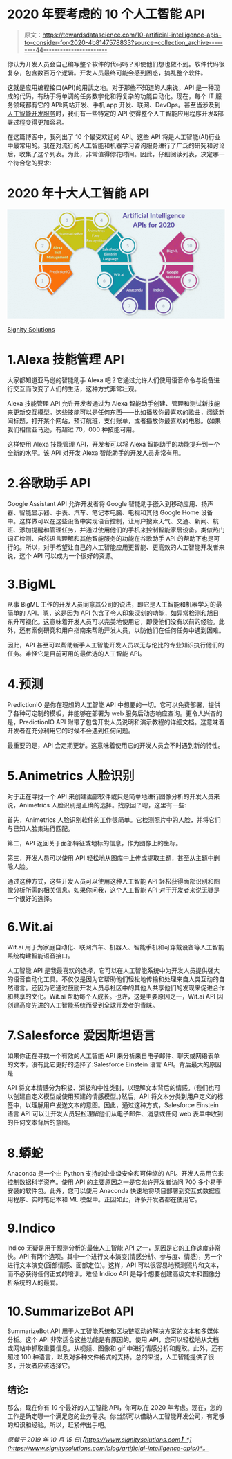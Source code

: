 # 2020 年要考虑的 10 个人工智能 API

> 原文：<https://towardsdatascience.com/10-artificial-intelligence-apis-to-consider-for-2020-4b8147578833?source=collection_archive---------44----------------------->

你认为开发人员会自己编写整个软件的代码吗？即使他们想也做不到。软件代码很复杂，包含数百万个逻辑。开发人员最终可能会感到困惑，搞乱整个软件。

这就是应用编程接口(API)的用武之地。对于那些不知道的人来说，API 是一种现成的代码，有助于将单调的任务数字化和将复杂的功能自动化。现在，每个 IT 服务领域都有它的 API:网站开发、手机 app 开发、联网、DevOps。甚至当涉及到[人工智能开发服务](https://www.signitysolutions.com/ai-machine-learning-development-services)时，我们有一些特定的 API 使得整个人工智能应用程序开发&部署过程变得更加容易。

在这篇博客中，我列出了 10 个最受欢迎的 API。这些 API 将是人工智能(AI)行业中最常用的。我在对流行的人工智能和机器学习咨询服务进行了广泛的研究和讨论后，收集了这个列表。为此，非常值得你花时间。因此，仔细阅读列表，决定哪一个符合您的要求:

# 2020 年十大人工智能 API

![](img/50ad72c291572ac617cd2d63d6ff6fe2.png)

[Signity Solutions](https://www.signitysolutions.com/blog/wp-content/uploads/2019/10/10-Artificial-Intelligence-APIs-to-Consider-for-2020-1024x512.png)

# 1.Alexa 技能管理 API

大家都知道亚马逊的智能助手 Alexa 吧？它通过允许人们使用语音命令与设备进行交互而改变了人们的生活，这种方式非常壮观。

Alexa 技能管理 API 允许开发者通过为 Alexa 智能助手创建、管理和测试新技能来更新交互模型。这些技能可以是任何东西——比如播放你最喜欢的歌曲，阅读新闻标题，打开某个网站，预订航班，支付账单，或者播放你最喜欢的电影。(如果我们相信亚马逊，有超过 70，000 种技能可用。

这样使用 Alexa 技能管理 API，开发者可以将 Alexa 智能助手的功能提升到一个全新的水平。该 API 对开发 Alexa 智能助手的开发人员非常有用。

# 2.谷歌助手 API

Google Assistant API 允许开发者将 Google 智能助手嵌入到移动应用、扬声器、智能显示器、手表、汽车、笔记本电脑、电视和其他 Google Home 设备中。这样做可以在这些设备中实现语音控制，让用户搜索天气、交通、新闻、航班、添加提醒和管理任务，并通过使用他们的手机来控制智能家居设备。类似热门词汇检测、自然语言理解和其他智能服务的功能在谷歌助手 API 的帮助下也是可行的。所以，对于希望让自己的人工智能应用更智能、更高效的人工智能开发者来说，这个 API 可以成为一个很好的资源。

# 3.BigML

从事 BigML 工作的开发人员同意其公司的说法，即它是人工智能和机器学习的最简单的 API。嗯，这是因为 API 包含了令人印象深刻的功能，如异常检测和旭日东升可视化。这意味着开发人员可以完美地使用它，即使他们没有以前的经验。此外，还有案例研究和用户指南来帮助开发人员，以防他们在任何任务中遇到困难。

因此，API 甚至可以帮助新手人工智能开发人员以无与伦比的专业知识执行他们的任务。难怪它是目前可用的最优选的人工智能 API。

# 4.预测

PredictionIO 是你在理想的人工智能 API 中想要的一切。它可以免费部署，提供了各种可定制的模板，并能够在部署为 web 服务后动态响应查询。更令人兴奋的是，PredictionIO API 附带了包含开发人员说明和演示教程的详细文档。这意味着开发者在充分利用它的时候不会遇到任何问题。

最重要的是，API 会定期更新。这意味着使用它的开发人员会不时遇到新的特性。

# 5.Animetrics 人脸识别

对于正在寻找一个 API 来创建面部软件或只是简单地进行图像分析的开发人员来说，Animetrics 人脸识别是正确的选择。找原因？嗯，这里有一些:

首先，Animetrics 人脸识别软件的工作很简单。它检测照片中的人脸，并将它们与已知人脸集进行匹配。

第二，API 返回关于面部特征或地标的信息，作为图像上的坐标。

第三，开发人员可以使用 API 轻松地从图库中上传或提取主题，甚至从主题中删除人脸。

通过这种方式，这些开发人员可以使用这种人工智能 API 轻松获得面部识别和图像分析所需的相关信息。如果你问我，这个人工智能 API 对于开发者来说无疑是一个很好的选择。

# 6.Wit.ai

Wit.ai 用于为家庭自动化、联网汽车、机器人、智能手机和可穿戴设备等人工智能系统构建智能语音接口。

人工智能 API 是我最喜欢的选择，它可以在人工智能系统中为开发人员提供强大的语音自动化工具。不仅仅是因为它帮助他们轻松地传输和处理来自人类互动的自然语言。还因为它通过鼓励开发人员与社区中的其他人共享他们的发现来促进合作和共享的文化。Wit.ai 帮助每个人成长。也许，这是主要原因之一，Wit.ai API 因创建高度先进的人工智能系统而受到全球开发者的青睐。

# 7.Salesforce 爱因斯坦语言

如果你正在寻找一个有效的人工智能 API 来分析来自电子邮件、聊天或网络表单的文本，没有比它更好的选择了:Salesforce Einstein 语言 API。背后最大的原因是

API 将文本情感分为积极、消极和中性类别，以理解文本背后的情感。(我们也可以创建自定义模型或使用预建的情感模型。)然后，API 将文本分类到用户定义的标签中，以理解用户发送文本的意图。因此，通过这种方式，Salesforce Einstein 语言 API 可以让开发人员轻松理解他们从电子邮件、消息或任何 web 表单中收到的任何文本背后的意图。

# 8.蟒蛇

Anaconda 是一个由 Python 支持的企业级安全和可伸缩的 API。开发人员用它来控制数据科学资产。使用 API 的主要原因之一是它允许开发者访问 700 多个易于安装的软件包。此外，您可以使用 Anaconda 快速地将项目部署到交互式数据应用程序、实时笔记本和 ML 模型中。正因如此，许多开发者都在使用它。

# 9.Indico

Indico 无疑是用于预测分析的最佳人工智能 API 之一，原因是它的工作速度非常快。API 有两个选项。其中一个进行文本演变(情感分析、参与度、情感)，另一个进行文本演变(面部情感、面部定位)。这样，API 可以很容易地预测照片和文本，而不必获得任何正式的培训。难怪 Indico API 是每个想要创建高级文本和图像分析系统的人的最爱。

# 10.SummarizeBot API

SummarizeBot API 用于人工智能系统和区块链驱动的解决方案的文本和多媒体分析。这个 API 非常适合这些功能是有原因的。使用 API，您可以轻松地从文档或网站中抓取重要信息，从视频、图像和 gif 中进行情感分析和提取。此外，还有超过 100 种语言，以及对多种文件格式的支持。总的来说，人工智能提供了很多，开发者应该选择它。

## 结论:

那么，现在你有 10 个最好的人工智能 API，你可以在 2020 年考虑。现在，您的工作是确定哪一个满足您的业务需求。你当然可以借助人工智能开发公司，有足够的知识和经验。所以，赶紧伸出手吧。

*原载于 2019 年 10 月 15 日*[*【https://www.signitysolutions.com】*](https://www.signitysolutions.com/blog/artificial-intelligence-apis/)*。*